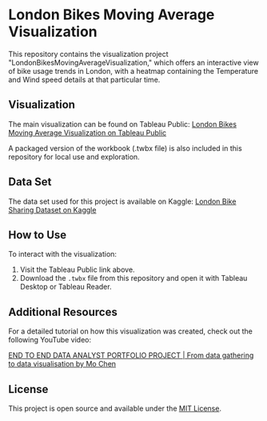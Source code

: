# London Bikes Moving Average Visualization

This repository contains the visualization project "LondonBikesMovingAverageVisualization," which offers an interactive view of bike usage trends in London, with a heatmap containing the Temperature and Wind speed details at that particular time.

## Visualization
The main visualization can be found on Tableau Public:
[London Bikes Moving Average Visualization on Tableau Public](https://public.tableau.com/views/TableauVisualization_17122855913440/Dashboard1?:language=en-GB&:sid=&:display_count=n&:origin=viz_share_link)

A packaged version of the workbook (.twbx file) is also included in this repository for local use and exploration.

## Data Set
The data set used for this project is available on Kaggle:
[London Bike Sharing Dataset on Kaggle](https://www.kaggle.com/code/zulfiquaradil/london-bike-rides)

## How to Use
To interact with the visualization:
1. Visit the Tableau Public link above.
2. Download the `.twbx` file from this repository and open it with Tableau Desktop or Tableau Reader.

## Additional Resources
For a detailed tutorial on how this visualization was created, check out the following YouTube video:

[END TO END DATA ANALYST PORTFOLIO PROJECT | From data gathering to data visualisation by Mo Chen](https://youtu.be/nl9eZl1IOKI?feature=shared)

## License

This project is open source and available under the [MIT License](LICENSE.md).





